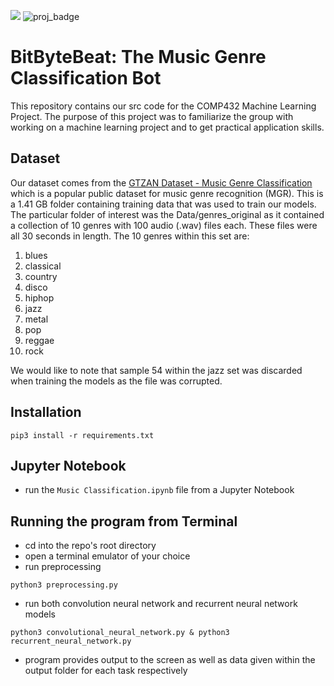 ![](https://img.shields.io/badge/Code-Python-informational?style=flat&logo=python&logoColor=white&color=2bbc8a)
![proj_badge](https://img.shields.io/badge/Project-ML-brightgreen)

# BitByteBeat: The Music Genre Classification Bot
This repository contains our src code for the COMP432 Machine Learning Project. The purpose of this project was to familiarize the group with working on a machine learning project and to get practical application skills.


## Dataset
Our dataset comes from the [GTZAN Dataset - Music Genre Classification](https://www.kaggle.com/andradaolteanu/gtzan-dataset-music-genre-classification/) which is a popular public dataset for music genre recognition (MGR). This is a 1.41 GB folder containing training data that was used to train our models. The particular folder of interest was the Data/genres_original as it contained a collection of 10 genres with 100 audio (.wav) files each. These files were all 30 seconds in length. The 10 genres within this set are:
1. blues
2. classical
3. country
4. disco
5. hiphop
6. jazz
7. metal
8. pop
9. reggae
10. rock

We would like to note that sample 54 within the jazz set was discarded when training the models as the file was corrupted.


## Installation
```console
pip3 install -r requirements.txt
```


## Jupyter Notebook
- run the `Music Classification.ipynb` file from a Jupyter Notebook


## Running the program from Terminal
- cd into the repo's root directory
- open a terminal emulator of your choice
- run preprocessing
```console
python3 preprocessing.py
```
- run both convolution neural network and recurrent neural network models
```console
python3 convolutional_neural_network.py & python3 recurrent_neural_network.py
```
- program provides output to the screen as well as data given within the output folder for each task respectively

​
